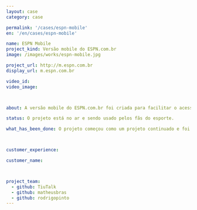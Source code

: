 ```yaml
---
layout: case
category: case

permalink: '/cases/espn-mobile'
en: '/en/cases/espn-mobile'

name: ESPN Mobile
project_kind: Versão mobile do ESPN.com.br
image: /images/works/espn-mobile.jpg

project_url: http://m.espn.com.br
display_url: m.espn.com.br

video_id:
video_image:



about: A versão mobile do ESPN.com.br foi criada para facilitar o acesso ao conteúdo partindo de dispositivos mobile. Com ele os usuários (que são chamados de fãs do esporte) podem acompanhar as notícias de qualquer lugar.

status: O projeto está no ar e sendo usado pelos fãs do esporte.

what_has_been_done: O projeto começou como um projeto continuado e foi ao ar já na segunda semana. Depois disso, tivemos iterações baseadas nos feedbacks dos usuários.



customer_experience:

customer_name:



project_team:
  - github: TiuTalk
  - github: matheusbras
  - github: rodrigopinto
---
```

